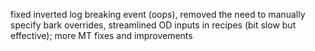 fixed inverted log breaking event (oops), removed the need to manually specify bark overrides, streamlined OD inputs in recipes (bit slow but effective); more MT fixes and improvements
